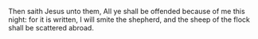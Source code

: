 Then saith Jesus unto them, All ye shall be offended because of me this night: for it is written, I will smite the shepherd, and the sheep of the flock shall be scattered abroad.
